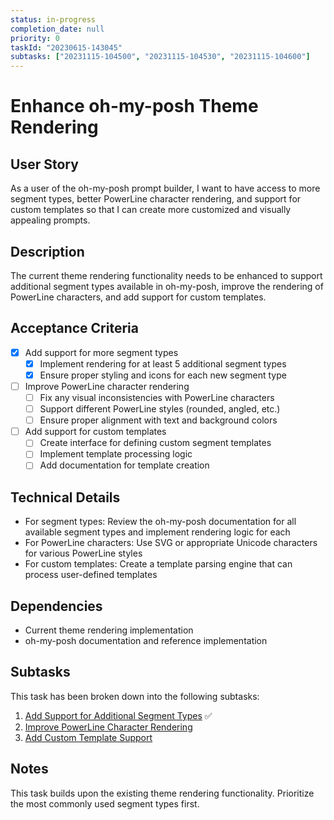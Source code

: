 ```yaml
---
status: in-progress
completion_date: null
priority: 0
taskId: "20230615-143045"
subtasks: ["20231115-104500", "20231115-104530", "20231115-104600"]
---
```


# Enhance oh-my-posh Theme Rendering

## User Story

As a user of the oh-my-posh prompt builder, I want to have access to more segment types, better PowerLine character rendering, and support for custom templates so that I can create more customized and visually appealing prompts.

## Description

The current theme rendering functionality needs to be enhanced to support additional segment types available in oh-my-posh, improve the rendering of PowerLine characters, and add support for custom templates.

## Acceptance Criteria

- [x] Add support for more segment types
  - [x] Implement rendering for at least 5 additional segment types
  - [x] Ensure proper styling and icons for each new segment type
- [ ] Improve PowerLine character rendering
  - [ ] Fix any visual inconsistencies with PowerLine characters
  - [ ] Support different PowerLine styles (rounded, angled, etc.)
  - [ ] Ensure proper alignment with text and background colors
- [ ] Add support for custom templates
  - [ ] Create interface for defining custom segment templates
  - [ ] Implement template processing logic
  - [ ] Add documentation for template creation

## Technical Details

- For segment types: Review the oh-my-posh documentation for all available segment types and implement rendering logic for each
- For PowerLine characters: Use SVG or appropriate Unicode characters for various PowerLine styles
- For custom templates: Create a template parsing engine that can process user-defined templates

## Dependencies

- Current theme rendering implementation
- oh-my-posh documentation and reference implementation

## Subtasks

This task has been broken down into the following subtasks:

1. [Add Support for Additional Segment Types](/d:/Repos/oh-my-posh-profile-builder/.tasks/0_enhance_theme_rendering_0_additional_segment_types.md) ✅
2. [Improve PowerLine Character Rendering](/d:/Repos/oh-my-posh-profile-builder/.tasks/0_enhance_theme_rendering_1_powerline_rendering.md)
3. [Add Custom Template Support](/d:/Repos/oh-my-posh-profile-builder/.tasks/0_enhance_theme_rendering_2_custom_templates.md)

## Notes

This task builds upon the existing theme rendering functionality. Prioritize the most commonly used segment types first.
